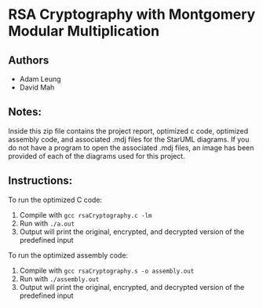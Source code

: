 RSA Cryptography with Montgomery Modular Multiplication
=======================================================

## Authors
* Adam Leung
* David Mah

## Notes:
Inside this zip file contains the project report, optimized c code, optimized assembly code, and associated .mdj files for the StarUML diagrams. If you do not have a program to open the associated .mdj files, an image has been provided of each of the diagrams used for this project.

## Instructions:

To run the optimized C code:
1. Compile with `gcc rsaCryptography.c -lm`
2. Run with `./a.out`
3. Output will print the original, encrypted, and decrypted version of the predefined input

To run the optimized assembly code:
1. Compile with `gcc rsaCryptography.s -o assembly.out`
2. Run with `./assembly.out`
3. Output will print the original, encrypted, and decrypted version of the predefined input
